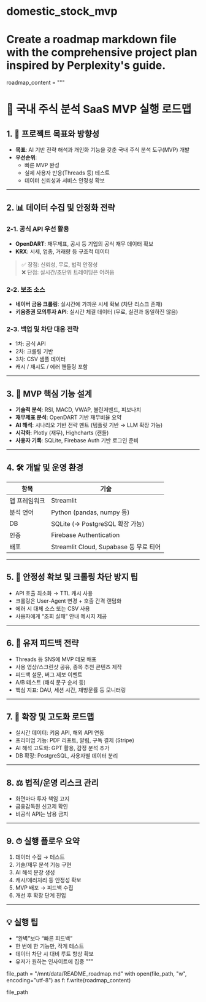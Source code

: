 # domestic_stock_mvp

# Create a roadmap markdown file with the comprehensive project plan inspired by Perplexity's guide.

roadmap_content = """
# 🧭 국내 주식 분석 SaaS MVP 실행 로드맵

## 1. 🎯 프로젝트 목표와 방향성

- **목표**: AI 기반 전략 해석과 개인화 기능을 갖춘 국내 주식 분석 도구(MVP) 개발
- **우선순위**:
  - 빠른 MVP 완성
  - 실제 사용자 반응(Threads 등) 테스트
  - 데이터 신뢰성과 서비스 안정성 확보

---

## 2. 📊 데이터 수집 및 안정화 전략

### 2-1. 공식 API 우선 활용
- **OpenDART**: 재무제표, 공시 등 기업의 공식 재무 데이터 확보
- **KRX**: 시세, 업종, 거래량 등 구조적 데이터

> ✅ 장점: 신뢰성, 무료, 법적 안정성  
> ❌ 단점: 실시간/초단위 트레이딩은 어려움

### 2-2. 보조 소스
- **네이버 금융 크롤링**: 실시간에 가까운 시세 확보 (차단 리스크 존재)
- **키움증권 모의투자 API**: 실시간 체결 데이터 (무료, 실전과 동일하진 않음)

### 2-3. 백업 및 차단 대응 전략
- 1차: 공식 API  
- 2차: 크롤링 기반  
- 3차: CSV 샘플 데이터  
- 캐시 / 재시도 / 에러 핸들링 포함

---

## 3. 🔧 MVP 핵심 기능 설계

- **기술적 분석**: RSI, MACD, VWAP, 볼린저밴드, 피보나치
- **재무제표 분석**: OpenDART 기반 재무비율 요약
- **AI 해석**: 시나리오 기반 전략 멘트 (템플릿 기반 → LLM 확장 가능)
- **시각화**: Plotly (재무), Highcharts (캔들)
- **사용자 기록**: SQLite, Firebase Auth 기반 로그인 준비

---

## 4. 🛠 개발 및 운영 환경

| 항목 | 기술 |
|------|------|
| 앱 프레임워크 | Streamlit |
| 분석 언어 | Python (pandas, numpy 등) |
| DB | SQLite (→ PostgreSQL 확장 가능) |
| 인증 | Firebase Authentication |
| 배포 | Streamlit Cloud, Supabase 등 무료 티어

---

## 5. 🧱 안정성 확보 및 크롤링 차단 방지 팁

- API 호출 최소화 → TTL 캐시 사용
- 크롤링은 User-Agent 변경 + 호출 간격 랜덤화
- 에러 시 대체 소스 또는 CSV 사용
- 사용자에게 “조회 실패” 안내 메시지 제공

---

## 6. 📢 유저 피드백 전략

- Threads 등 SNS에 MVP 데모 배포
- 사용 영상/스크린샷 공유, 종목 추천 콘텐츠 제작
- 피드백 설문, 버그 제보 이벤트
- A/B 테스트 (해석 문구 순서 등)
- 핵심 지표: DAU, 세션 시간, 재방문률 등 모니터링

---

## 7. 🚀 확장 및 고도화 로드맵

- 실시간 데이터: 키움 API, 해외 API 연동
- 프리미엄 기능: PDF 리포트, 알림, 구독 결제 (Stripe)
- AI 해석 고도화: GPT 활용, 감정 분석 추가
- DB 확장: PostgreSQL, 사용자별 데이터 분리

---

## 8. ⚖️ 법적/운영 리스크 관리

- 화면마다 투자 책임 고지
- 금융감독원 신고제 확인
- 비공식 API는 남용 금지

---

## 9. ⏱ 실행 플로우 요약

1. 데이터 수집 → 테스트
2. 기술/재무 분석 기능 구현
3. AI 해석 문장 생성
4. 캐시/에러처리 등 안정성 확보
5. MVP 배포 → 피드백 수집
6. 개선 후 확장 단계 진입

---

## 💡 실행 팁

- “완벽”보다 “빠른 피드백”
- 한 번에 한 기능만, 작게 테스트
- 데이터 차단 시 대비 루트 항상 확보
- 유저가 원하는 인사이트에 집중
"""

file_path = "/mnt/data/README_roadmap.md"
with open(file_path, "w", encoding="utf-8") as f:
    f.write(roadmap_content)

file_path
